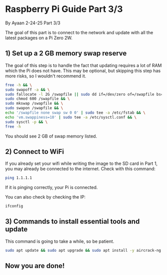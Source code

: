 # Raspberry Pi Guide Part 3/3
By Ayaan 2-24-25
Part 3/3

The goal of this part is to connect to the network and update with all the latest packages on a Pi Zero 2W. 

## 1) Set up a 2 GB memory swap reserve
The goal of this step is to handle the fact that updating requires a lot of RAM which the Pi does not have. This may be optional, but skipping this step has more risks, so I wouldn't recommend it. 

```bash
free -h && \
sudo swapoff -a && \
sudo fallocate -l 2G /swapfile || sudo dd if=/dev/zero of=/swapfile bs=1M count=2048 && \
sudo chmod 600 /swapfile && \
sudo mkswap /swapfile && \
sudo swapon /swapfile && \
echo '/swapfile none swap sw 0 0' | sudo tee -a /etc/fstab && \
echo 'vm.swappiness=10' | sudo tee -a /etc/sysctl.conf && \
sudo sysctl -p && \
free -h
```

You should see 2 GB of swap memory listed. 

## 2) Connect to WiFi
If you already set your wifi while writing the image to the SD card in Part 1, you may already be connected to the internet. Check with this command: 

```bash
ping 1.1.1.1
```
If it is pinging correctly, your Pi is connected. 

You can also check by checking the IP: 
```bash
ifconfig
```


## 3) Commands to install essential tools and update
This command is going to take a while, so be patient. 
```bash
sudo apt update && sudo apt upgrade && sudo apt install -y aircrack-ng wireshark net-tools nmap
```


## Now you are done!